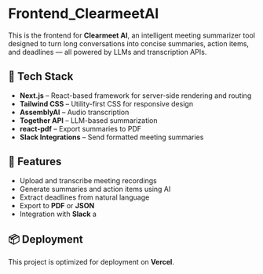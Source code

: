 
# Frontend_ClearmeetAI

This is the frontend for **Clearmeet AI**, an intelligent meeting summarizer tool designed to turn long conversations into concise summaries, action items, and deadlines — all powered by LLMs and transcription APIs.

## 🔧 Tech Stack

- **Next.js** – React-based framework for server-side rendering and routing
- **Tailwind CSS** – Utility-first CSS for responsive design
- **AssemblyAI** – Audio transcription
- **Together API** – LLM-based summarization
- **react-pdf** – Export summaries to PDF
- **Slack Integrations** – Send formatted meeting summaries

## 🚀 Features

- Upload and transcribe meeting recordings
- Generate summaries and action items using AI
- Extract deadlines from natural language
- Export to **PDF** or **JSON**
- Integration with **Slack** a


## 📦 Deployment

This project is optimized for deployment on **Vercel**.
